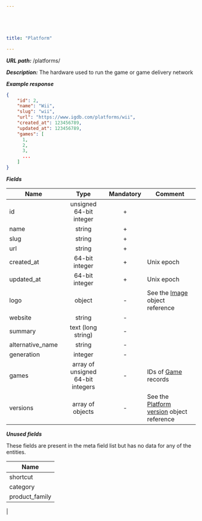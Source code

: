 ```yaml
---





title: "Platform"

---
```


***URL path:*** /platforms/

***Description:*** The hardware used to run the game or game delivery network

***Example response***

```json
{
    "id": 2,
    "name": "Wii",
    "slug": "wii",
    "url": "https://www.igdb.com/platforms/wii",
    "created_at": 123456789,
    "updated_at": 123456789,
    "games": [
      1,
      2,
      3,
      ...
    ]
}
```

***Fields***

| Name             | Type                              | Mandatory | Comment |
| ---------------- |:---------------------------------:|:---------:| ------- |
| id               | unsigned 64-bit integer           |     +     ||
| name             | string                            |     +     ||
| slug             | string                            |     +     ||
| url              | string                            |     +     ||
| created_at       | 64-bit integer                    |     +     | Unix epoch |
| updated_at       | 64-bit integer                    |     +     | Unix epoch |
| logo             | object                            |     -     | See the [Image](../../misc-objects/image) object reference |
| website          | string                            |     -     ||
| summary          | text (long string)                |     -     ||
| alternative_name | string                            |     -     ||
| generation       | integer                           |     -     ||
| games            | array of unsigned 64-bit integers |     -     | IDs of [Game](../game) records |
| versions         | array of objects                  |     -     | See the [Platform version](../../misc-objects/platform-version) object reference |

***Unused fields***

These fields are present in the meta field list but has no data for any of the entities.

| Name |
| ---- |
| shortcut |
| category |
| product_family 
|
